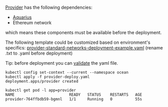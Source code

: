 [Provider](https://github.com/oceanprotocol/provider) has the following dependencies:
- [Aquarius](https://github.com/oceanprotocol/aquarius) 
- Ethereum network

which means these components must be available before the deployment.

The following template could be customized based on environment's specifics:
[provider-standard-networks-deployment-example.yaml](https://github.com/oceanprotocol/provider/blob/deployment_files/deployment/provider-standard-networks-deployment-example.yaml)
(rename .txt to .yaml before deployment)

Tip: before deployment you can [validate](https://github.com/instrumenta/kubeval) the yaml file.

```
kubectl config set-context --current --namespace ocean
kubectl apply -f provider-deploy.yaml
deployment.apps/provider created

kubectl get pod -l app=provider
NAME                        READY   STATUS    RESTARTS   AGE
provider-764ffbdb59-bgmnl   1/1     Running   0          55s
```





